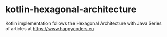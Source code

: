 # kotlin-hexagonal-architecture
Kotlin implementation follows the Hexagonal Architecture with Java Series of articles at https://www.happycoders.eu
